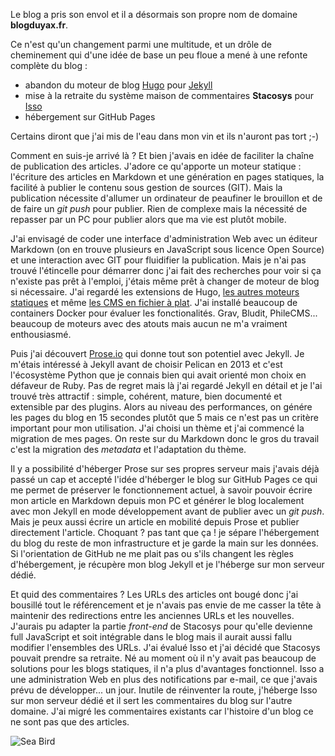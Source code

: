 <!-- title: Refonte complète du blog -->
<!-- categories: Blog -->

Le blog a pris son envol et il a désormais son propre nom de domaine **blogduyax.fr**. 

Ce n'est qu'un changement parmi une multitude, et un drôle de cheminement qui d'une idée de base un peu floue a mené à une refonte complète du blog<!-- more --> : 

- abandon du moteur de blog [Hugo](https://gohugo.io/) pour [Jekyll](https://jekyllrb.com/)
- mise à la retraite du système maison de commentaires **Stacosys** pour [Isso](https://posativ.org/isso/)
- hébergement sur GitHub Pages

Certains diront que j'ai mis de l'eau dans mon vin et ils n'auront pas tort ;-) 

Comment en suis-je arrivé là ? Et bien j'avais en idée de faciliter la chaîne de publication des articles. J'adore ce qu'apporte un moteur statique : l'écriture des articles en Markdown et une génération en pages statiques, la facilité à publier le contenu sous gestion de sources (GIT). Mais la publication nécessite d'allumer un ordinateur de peaufiner le brouillon et de de faire un *git push* pour publier. Rien de complexe mais la nécessité de repasser par un PC pour publier alors que ma vie est plutôt mobile.

J'ai envisagé de coder une interface d'administration Web avec un éditeur Markdown (on en trouve plusieurs en JavaScript sous licence Open Source) et une interaction avec GIT pour fluidifier la publication. Mais je n'ai pas trouvé l'étincelle pour démarrer donc j'ai fait des recherches pour voir si ça n'existe pas prêt à l'emploi, j'étais même prêt à changer de moteur de blog si nécessaire. J'ai regardé les extensions de Hugo, [les autres moteurs statiques](https://www.staticgen.com/) et même [les CMS en fichier à plat](https://www.flatphile.co/). J'ai installé beaucoup de containers Docker pour évaluer les fonctionalités. Grav, Bludit, PhileCMS... beaucoup de moteurs avec des atouts mais aucun ne m'a vraiment enthousiasmé. 

Puis j'ai découvert [Prose.io](http://prose.io) qui donne tout son potentiel avec Jekyll. Je m'étais intéressé à Jekyll avant de choisir Pelican en 2013 et c'est l'écosystème Python que je connais bien qui avait orienté mon choix en défaveur de Ruby. Pas de regret mais là j'ai regardé Jekyll en détail et je l'ai trouvé très attractif : simple, cohérent,  mature, bien documenté et extensible par des plugins. Alors au niveau des performances, on génére les pages du blog en 15 secondes plutôt que 5 mais ce n'est pas un critère important pour mon utilisation. J'ai choisi un thème et j'ai commencé la migration de mes pages. On reste sur du Markdown donc le gros du travail c'est la migration des *metadata* et l'adaptation du thème.

Il y a possibilité d'héberger Prose sur ses propres serveur mais j'avais déjà passé un cap et accepté l'idée d'héberger le blog sur GitHub Pages ce qui me permet de préserver le fonctionnement actuel, à savoir pouvoir écrire mon article en Markdown depuis mon PC et générer le blog localement avec mon Jekyll en mode développement avant de publier avec un *git push*. Mais je peux aussi écrire un article en mobilité depuis Prose et publier directement l'article. Choquant ? pas tant que ça ! je sépare l'hébergement du blog du reste de mon infrastructure et je garde la main sur les données. Si l'orientation de GitHub ne me plait pas ou s'ils changent les règles d'hébergement, je récupère mon blog Jekyll et je l'héberge sur mon serveur dédié. 

Et quid des commentaires ? Les URLs des articles ont bougé donc j'ai bousillé tout le référencement et je n'avais pas envie de me casser la tête à maintenir des redirections entre les anciennes URLs et les nouvelles. J'aurais pu adapter la partie *front-end* de Stacosys pour qu'elle devienne full JavaScript et soit intégrable dans le blog mais il aurait aussi fallu modifier l'ensembles des URLs. J'ai évalué Isso et j'ai décidé que Stacosys pouvait prendre sa retraite. Né au moment où il n'y avait pas beaucoup de solutions pour les blogs statiques, il n'a plus d'avantages fonctionnel. Isso a une administration Web en plus des notifications par e-mail, ce que j'avais prévu de développer... un jour. Inutile de réinventer la route, j'héberge Isso sur mon serveur dédié et il sert les commentaires du blog sur l'autre domaine. J'ai migré les commentaires existants car l'histoire d'un blog ce ne sont pas que des articles. 

![Sea Bird](/images/2019/sea-bird-night-water-9012.jpeg)






